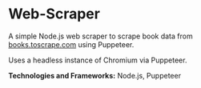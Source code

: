 # Web-Scraper

A simple Node.js web scraper to scrape book data from [books.toscrape.com](http://books.toscrape.com/) using Puppeteer.

Uses a headless instance of Chromium via Puppeteer.

**Technologies and Frameworks:** Node.js, Puppeteer
